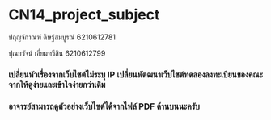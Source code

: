 # CN14_project_subject

<p>ปฤญจ์กาณฑ์  ดิษฐ์สมบูรณ์    6210612781</p>
<p>ปุณยวัจน์     เอี่ยมทวีสิน     6210612799</p>

### เปลี่ยนหัวเรื่องจากเว็บไซต์ไม่ระบุ IP เปลี่ยนพัตฒนาเว็บไซต์ทดลองลงทะเบียนของคณะจากให้ดูง่ายและเข้าใจง่ายกว่าเดิม

### อาจารย์สามารถดูตัวอย่างเว็บไซต์ได้จากไฟล์ PDF ด้านบนนะครับ

